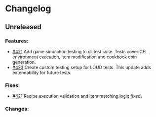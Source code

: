# Changelog

## Unreleased

### Features:
- [#421](https://github.com/Pylons-tech/pylons/pull/421) Add game simulation testing to cli test suite.  Tests cover CEL environment execution, item modification and cookbook coin generation. 
- [#423](https://github.com/Pylons-tech/pylons/pull/421) Create custom testing setup for LOUD tests.  This update adds extendability for future tests.

### Fixes:
- [#421](https://github.com/Pylons-tech/pylons/pull/421) Recipe execution validation and item matching logic fixed.

### Changes:
